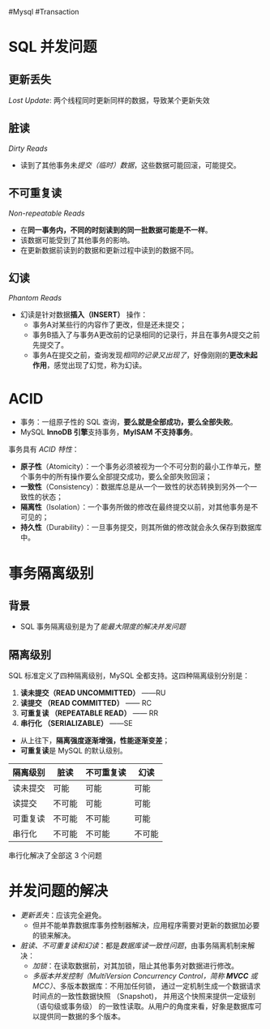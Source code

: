 #Mysql #Transaction

# SQL 并发问题
## 更新丢失 
*Lost Update*: 两个线程同时更新同样的数据，导致某个更新失效

## 脏读
*Dirty Reads*
- 读到了其他事务未*提交（临时）数据*，这些数据可能回滚，可能提交。

## 不可重复读
*Non-repeatable Reads*
- 在**同一事务内，不同的时刻读到的同一批数据可能是不一样**。
- 该数据可能受到了其他事务的影响。
- 在更新数据前读到的数据和更新过程中读到的数据不同。
## 幻读
*Phantom Reads*
- 幻读是针对数据**插入（INSERT）** 操作：
	- 事务A对某些行的内容作了更改，但是还未提交；
	- 事务B插入了与事务A更改前的记录相同的记录行，并且在事务A提交之前先提交了。
	- 事务A在提交之前，查询发现*相同的记录又出现了*，好像刚刚的**更改未起作用**，感觉出现了幻觉，称为幻读。

# ACID
- 事务：一组原子性的 SQL 查询，**要么就是全部成功，要么全部失败**。
- MySQL  **InnoDB 引擎**支持事务，**MyISAM 不支持事务**。

事务具有 *ACID 特性*：
- **原子性**（Atomicity）：一个事务必须被视为一个不可分割的最小工作单元，整个事务中的所有操作要么全部提交成功，要么全部失败回滚；
- **一致性**（Consistency）：数据库总是从一个一致性的状态转换到另外一个一致性的状态；
- **隔离性**（Isolation）：一个事务所做的修改在最终提交以前，对其他事务是不可见的；
- **持久性**（Durability）：一旦事务提交，则其所做的修改就会永久保存到数据库中。


# 事务隔离级别
## 背景
- SQL 事务隔离级别是为了*能最大限度的解决并发问题*

## 隔离级别
SQL 标准定义了四种隔离级别，MySQL 全都支持。这四种隔离级别分别是：
1. **读未提交（READ UNCOMMITTED）** ——RU
2. **读提交 （READ COMMITTED）** —— RC
3. **可重复读 （REPEATABLE READ）** —— RR
4. **串行化 （SERIALIZABLE）** ——SE

- 从上往下，**隔离强度逐渐增强，性能逐渐变差**；
- **可重复读**是 MySQL 的默认级别。

| 隔离级别 | 脏读   | 不可重复读 | 幻读   |
| -------- | ------ | ---------- | ------ |
| 读未提交 | 可能   | 可能       | 可能   |
| 读提交   | 不可能 | 可能       | 可能   |
| 可重复读 | 不可能 | 不可能     | 可能   |
| 串行化   | 不可能 | 不可能     | 不可能 |

串行化解决了全部这 3 个问题

# 并发问题的解决
- *更新丢失*：应该完全避免。
	- 但并不能单靠数据库事务控制器解决，应用程序需要对更新的数据加必要的锁来解决。
-   *脏读、不可重复读和幻读*：都是*数据库读一致性问题*，由事务隔离机制来解决：
    -   *加锁*：在读取数据前，对其加锁，阻止其他事务对数据进行修改。
    -  *多版本并发控制（MultiVersion Concurrency Control，简称 **MVCC** 或 MCC）*、多版本数据库：不用加任何锁， 通过一定机制生成一个数据请求时间点的一致性数据快照 （Snapshot)， 并用这个快照来提供一定级别 （语句级或事务级） 的一致性读取。从用户的角度来看，好象是数据库可以提供同一数据的多个版本。
